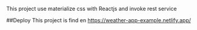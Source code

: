 This project use materialize css with Reactjs and invoke rest service

##Deploy
This project is find en https://weather-app-example.netlify.app/


